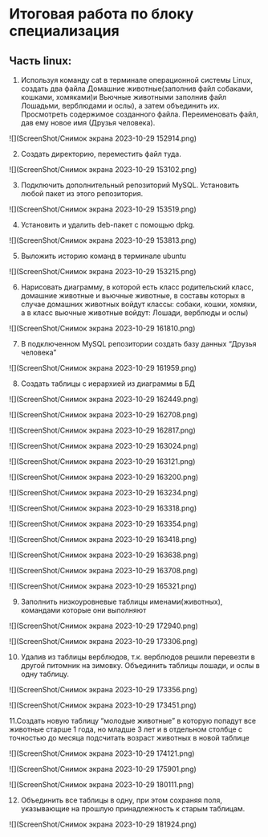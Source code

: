 
# Итоговая работа по блоку специализация
## Часть linux:

1. Используя команду cat в терминале операционной системы Linux, создать два файла
Домашние животные(заполнив файл собаками, кошками, хомяками)и Вьючные животными заполнив файл Лошадьми, верблюдами и ослы), а затем объединить их. Просмотреть содержимое созданного файла.
Переименовать файл, дав ему новое имя (Друзья человека).

![](ScreenShot/Снимок экрана 2023-10-29 152914.png)

2. Создать директорию, переместить файл туда.

![](ScreenShot/Снимок экрана 2023-10-29 153102.png)

3. Подключить дополнительный репозиторий MySQL. Установить любой пакет из этого репозитория.

![](ScreenShot/Снимок экрана 2023-10-29 153519.png)

4. Установить и удалить deb-пакет с помощью dpkg.

![](ScreenShot/Снимок экрана 2023-10-29 153813.png)

5. Выложить историю команд в терминале ubuntu

![](ScreenShot/Снимок экрана 2023-10-29 153215.png)

6. Нарисовать диаграмму, в которой есть класс родительский класс, домашние животные и вьючные животные, в составы которых в случае домашних животных войдут классы: собаки, кошки, хомяки, а в класс вьючные животные войдут: Лошади, верблюды и ослы)


![](ScreenShot/Снимок экрана 2023-10-29 161810.png)

7. В подключенном MySQL репозитории создать базу данных “Друзья человека”

![](ScreenShot/Снимок экрана 2023-10-29 161959.png)

8. Создать таблицы с иерархией из диаграммы в БД

![](ScreenShot/Снимок экрана 2023-10-29 162449.png)

![](ScreenShot/Снимок экрана 2023-10-29 162708.png)

![](ScreenShot/Снимок экрана 2023-10-29 162817.png)

![](ScreenShot/Снимок экрана 2023-10-29 163024.png)

![](ScreenShot/Снимок экрана 2023-10-29 163121.png)

![](ScreenShot/Снимок экрана 2023-10-29 163200.png)

![](ScreenShot/Снимок экрана 2023-10-29 163234.png)

![](ScreenShot/Снимок экрана 2023-10-29 163318.png)

![](ScreenShot/Снимок экрана 2023-10-29 163354.png)

![](ScreenShot/Снимок экрана 2023-10-29 163418.png)

![](ScreenShot/Снимок экрана 2023-10-29 163638.png)

![](ScreenShot/Снимок экрана 2023-10-29 163708.png)

![](ScreenShot/Снимок экрана 2023-10-29 165321.png)

9. Заполнить низкоуровневые таблицы именами(животных), командами которые они выполняют

![](ScreenShot/Снимок экрана 2023-10-29 172940.png)

![](ScreenShot/Снимок экрана 2023-10-29 173306.png)

10. Удалив из таблицы верблюдов, т.к. верблюдов решили перевезти в другой питомник на зимовку. Объединить таблицы лошади, и ослы в одну таблицу.

![](ScreenShot/Снимок экрана 2023-10-29 173356.png)

![](ScreenShot/Снимок экрана 2023-10-29 173451.png)

11.Создать новую таблицу “молодые животные” в которую попадут все животные старше 1 года, но младше 3 лет и в отдельном столбце с точностью до месяца подсчитать возраст животных в новой таблице


![](ScreenShot/Снимок экрана 2023-10-29 174121.png)

![](ScreenShot/Снимок экрана 2023-10-29 175901.png)

![](ScreenShot/Снимок экрана 2023-10-29 180111.png)

12. Объединить все таблицы в одну, при этом сохраняя поля, указывающие на прошлую принадлежность к старым таблицам.


![](ScreenShot/Снимок экрана 2023-10-29 181924.png)